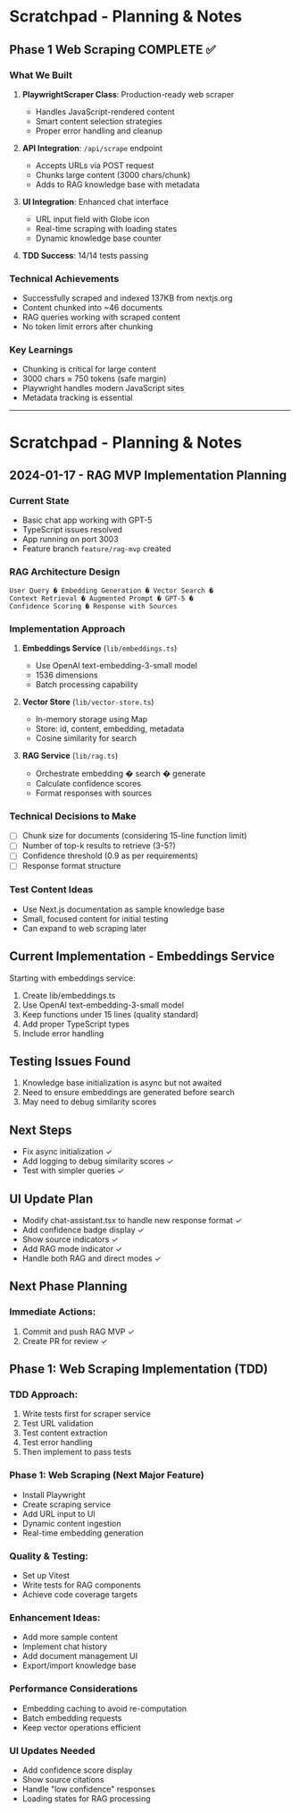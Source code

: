 # Scratchpad - Planning & Notes

## Phase 1 Web Scraping COMPLETE ✅

### What We Built
1. **PlaywrightScraper Class**: Production-ready web scraper
   - Handles JavaScript-rendered content
   - Smart content selection strategies
   - Proper error handling and cleanup

2. **API Integration**: `/api/scrape` endpoint
   - Accepts URLs via POST request
   - Chunks large content (3000 chars/chunk)
   - Adds to RAG knowledge base with metadata

3. **UI Integration**: Enhanced chat interface
   - URL input field with Globe icon
   - Real-time scraping with loading states
   - Dynamic knowledge base counter

4. **TDD Success**: 14/14 tests passing

### Technical Achievements
- Successfully scraped and indexed 137KB from nextjs.org
- Content chunked into ~46 documents
- RAG queries working with scraped content
- No token limit errors after chunking

### Key Learnings
- Chunking is critical for large content
- 3000 chars ≈ 750 tokens (safe margin)
- Playwright handles modern JavaScript sites
- Metadata tracking is essential

---

# Scratchpad - Planning & Notes

## 2024-01-17 - RAG MVP Implementation Planning

### Current State
- Basic chat app working with GPT-5
- TypeScript issues resolved
- App running on port 3003
- Feature branch `feature/rag-mvp` created

### RAG Architecture Design
```
User Query � Embedding Generation � Vector Search �
Context Retrieval � Augmented Prompt � GPT-5 �
Confidence Scoring � Response with Sources
```

### Implementation Approach
1. **Embeddings Service** (`lib/embeddings.ts`)
   - Use OpenAI text-embedding-3-small model
   - 1536 dimensions
   - Batch processing capability

2. **Vector Store** (`lib/vector-store.ts`)
   - In-memory storage using Map
   - Store: id, content, embedding, metadata
   - Cosine similarity for search

3. **RAG Service** (`lib/rag.ts`)
   - Orchestrate embedding � search � generate
   - Calculate confidence scores
   - Format responses with sources

### Technical Decisions to Make
- [ ] Chunk size for documents (considering 15-line function limit)
- [ ] Number of top-k results to retrieve (3-5?)
- [ ] Confidence threshold (0.9 as per requirements)
- [ ] Response format structure

### Test Content Ideas
- Use Next.js documentation as sample knowledge base
- Small, focused content for initial testing
- Can expand to web scraping later

## Current Implementation - Embeddings Service

Starting with embeddings service:
1. Create lib/embeddings.ts
2. Use OpenAI text-embedding-3-small model
3. Keep functions under 15 lines (quality standard)
4. Add proper TypeScript types
5. Include error handling

## Testing Issues Found

1. Knowledge base initialization is async but not awaited
2. Need to ensure embeddings are generated before search
3. May need to debug similarity scores

## Next Steps
- Fix async initialization ✓
- Add logging to debug similarity scores ✓
- Test with simpler queries ✓

## UI Update Plan
- Modify chat-assistant.tsx to handle new response format ✓
- Add confidence badge display ✓
- Show source indicators ✓
- Add RAG mode indicator ✓
- Handle both RAG and direct modes ✓

## Next Phase Planning

### Immediate Actions:
1. Commit and push RAG MVP ✓
2. Create PR for review ✓

## Phase 1: Web Scraping Implementation (TDD)

### TDD Approach:
1. Write tests first for scraper service
2. Test URL validation
3. Test content extraction
4. Test error handling
5. Then implement to pass tests

### Phase 1: Web Scraping (Next Major Feature)
- Install Playwright
- Create scraping service
- Add URL input to UI
- Dynamic content ingestion
- Real-time embedding generation

### Quality & Testing:
- Set up Vitest
- Write tests for RAG components
- Achieve code coverage targets

### Enhancement Ideas:
- Add more sample content
- Implement chat history
- Add document management UI
- Export/import knowledge base

### Performance Considerations
- Embedding caching to avoid re-computation
- Batch embedding requests
- Keep vector operations efficient

### UI Updates Needed
- Add confidence score display
- Show source citations
- Handle "low confidence" responses
- Loading states for RAG processing